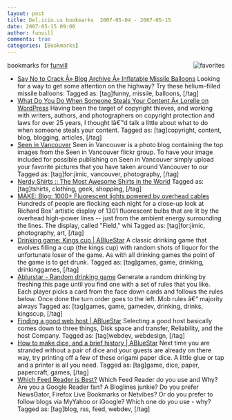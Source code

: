 ```yaml
---
layout: post
title: Del.icio.us bookmarks  2007-05-04 - 2007-05-15
date: 2007-05-15 09:00
author: funvill
comments: true
categories: [Bookmarks]
---
```

bookmarks for <a href="http://del.icio.us/funvill"> funvill</a>
<a href="http://del.icio.us/funvill"> <img src="http://www.abluestar.com/blog/wp-content/uploads/2007/03/favorites_icon.thumbnail.jpg" alt="favorites" align="right" /></a>
<ul>
	<li><a href="http://www.saynotocrack.com/index.php/2007/05/03/inflatable-missile-balloons/" title="http://www.saynotocrack.com/index.php/2007/05/03/inflatable-missile-balloons/">Say No to Crack Â» Blog Archive Â» Inflatable Missile Balloons</a>
Looking for a way to get some attention on the highway? Try these helium-filled missile balloons: Tagged as: [tag]funny, missile, balloons, [/tag]</li>
	<li><a href="http://lorelle.wordpress.com/2006/04/10/what-do-you-do-when-someone-steals-your-content/" title="http://lorelle.wordpress.com/2006/04/10/what-do-you-do-when-someone-steals-your-content/">What Do You Do When Someone Steals Your Content Â« Lorelle on WordPress</a>
Having been the target of copyright thieves, and working with writers, authors, and photographers on copyright protection and laws for over 25 years, I thought Iâ€™d talk a little about what to do when someone steals your content. Tagged as: [tag]copyright, content, blog, blogging, articles, [/tag]</li>
	<li><a href="http://www.seeninvancouver.com/" title="http://www.seeninvancouver.com/">Seen in Vancouver</a>
Seen in Vancouver is a photo blog containing the top images from the Seen in Vancouver flickr group. To have your image included for possible publishing on Seen in Vancouver simply upload your favorite pictures that you have taken around Vancouver to our Tagged as: [tag]for:jimic, vancouver, photography, [/tag]</li>
	<li><a href="http://www.nerdyshirts.com/default.aspx" title="http://www.nerdyshirts.com/default.aspx">Nerdy Shirts :: The Most Awesome Shirts in the World</a>
Tagged as: [tag]tshirts, clothing, geek, shopping, [/tag]</li>
	<li><a href="http://www.makezine.com/blog/archive/2007/05/1000_flouresent_lights_po.html?CMP=OTC-0D6B48984890" title="http://www.makezine.com/blog/archive/2007/05/1000_flouresent_lights_po.html?CMP=OTC-0D6B48984890">MAKE: Blog: 1000+ Fluorescent lights powered by overhead cables</a>
Hundreds of people are flocking each night for a close-up look at Richard Box' artistic display of 1301 fluorescent bulbs that are lit by the overhead high-power lines -- just from the ambient energy surrounding the lines. The display, called "Field," whi Tagged as: [tag]for:jimic, photography, art, [/tag]</li>
	<li><a href="http://www.abluestar.com/blog/drinking-game-kings-cup/" title="http://www.abluestar.com/blog/drinking-game-kings-cup/">Drinking game: Kings cup | ABlueStar</a>
A classic drinking game that evolves filling a cup (the kings cup) with random shots of liquor for the unfortunate loser of the game. As with all drinking games the point of the game is to get drunk. Tagged as: [tag]games, game, drinking, drinkinggames, [/tag]</li>
	<li><a href="http://www.abluestar.com/utilities/drinking_game/" title="http://www.abluestar.com/utilities/drinking_game/">Ablurstar - Random drinking game</a>
Generate a random drinking by freshing this page until you find one with a set of rules that you like. Each player picks a card from the face down cards and follows the rules below. Once done the turn order goes to the left. Mob rules â€“ majority always Tagged as: [tag]games, game, gamedev, drinking, drinks, kingscup, [/tag]</li>
	<li><a href="http://www.abluestar.com/blog/finding-a-good-web-host/" title="http://www.abluestar.com/blog/finding-a-good-web-host/">Finding a good web host | ABlueStar</a>
Selecting a good host basically comes down to three things, Disk space and transfer, Reliability, and the host Company. Tagged as: [tag]webdev, webdesign, [/tag]</li>
	<li><a href="http://www.abluestar.com/blog/how-to-make-dice-and-a-brief-history/" title="http://www.abluestar.com/blog/how-to-make-dice-and-a-brief-history/">How to make dice, and a brief history | ABlueStar</a>
Next time you are stranded without a pair of dice and your guests are already on there way, try printing off a few of these origami paper dice. A little glue or tap and a printer is all you need. Tagged as: [tag]game, dice, paper, papercraft, games, [/tag]</li>
	<li><a href="http://www.problogger.net/archives/2007/05/13/which-feed-reader-is-best/" title="http://www.problogger.net/archives/2007/05/13/which-feed-reader-is-best/">Which Feed Reader is Best?</a>
Which Feed Reader do you use and Why? Are you a Google Reader fan? A Bloglines junkie? Do you prefer NewsGator, Firefox Live Bookmarks or Netvibes? Or do you prefer to follow blogs via MyYahoo or iGoogle? Which one do you use - why? Tagged as: [tag]blog, rss, feed, webdev, [/tag]</li>
</ul>
